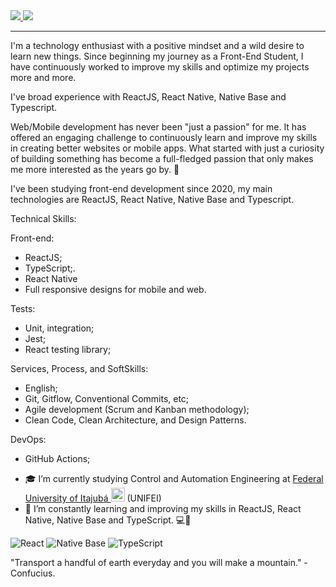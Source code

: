 <a href="https://www.linkedin.com/in/tales-raponi-361a61143/" target="_blank">
<img src="https://img.shields.io/badge/LinkedIn-0077B5?style=for-the-badge&logo=linkedin&logoColor=white" />
</a>                        
                   
             
<a href="mailto:raponi13@gmail.com" target="_blank">       
<img src="https://img.shields.io/badge/Gmail-D14836?style=for-the-badge&logo=gmail&logoColor=white" />
</a>

                                  
_______________    

I'm a technology enthusiast with a positive mindset and a wild desire to learn new things. Since beginning my journey as a Front-End Student, I have continuously worked to improve my skills and optimize my projects more and more.
     
I've broad experience with ReactJS, React Native, Native Base and Typescript.

Web/Mobile development has never been "just a passion" for me. It has offered an engaging challenge to continuously learn and improve my skills in creating better websites or mobile apps. What started with just a curiosity of building something has become a full-fledged passion that only makes me more interested as the years go by. :rocket:
 
I've been studying front-end development since 2020, my main technologies are ReactJS, React Native, Native Base and Typescript.
   
Technical Skills:

Front-end:
* ReactJS; 
* TypeScript;.     
* React Native
* Full responsive designs for mobile and web.

Tests:
* Unit, integration;
* Jest;
* React testing library;

Services, Process, and SoftSkills:
* English;
* Git, Gitflow, Conventional Commits, etc;
* Agile development (Scrum and Kanban methodology);
* Clean Code, Clean Architecture, and Design Patterns.

DevOps:
* GitHub Actions;
 
- 🎓 I’m currently studying Control and Automation Engineering at [Federal University of Itajubá <img alt="Brazil Flag" title="Brazil" src="https://cdn.staticaly.com/gh/hjnilsson/country-flags/master/svg/br.svg" width="22">](https://en.unifei.edu.br/) (UNIFEI)
- 🌱 I’m constantly learning and improving my skills in ReactJS, React Native, Native Base and TypeScript.  💻📱
      
![React](https://img.shields.io/badge/react-%2320232a.svg?style=for-the-badge&logo=react&logoColor=%2361DAFB) ![Native Base](https://img.shields.io/badge/native_base-%2320232a.svg?style=for-the-badge&logo=nativebase&logoColor=%2361DAFB) ![TypeScript](https://img.shields.io/badge/typescript-%23007ACC.svg?style=for-the-badge&logo=typescript&logoColor=white)

"Transport a handful of earth everyday and you will make a mountain."
  -Confucius.
